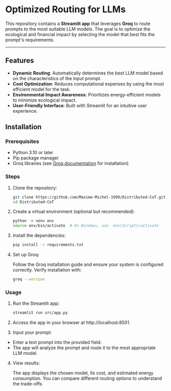 # Optimized Routing for LLMs

This repository contains a **Streamlit app** that leverages **Groq**  to route prompts to the most suitable LLM models. The goal is to optimize the ecological and financial impact by selecting the model that best fits the prompt's requirements.

---

## Features

- **Dynamic Routing**: Automatically determines the best LLM model based on the characteristics of the input prompt.
- **Cost Optimization**: Reduces computational expenses by using the most efficient model for the task.
- **Environmental Impact Awareness**: Prioritizes energy-efficient models to minimize ecological impact.
- **User-Friendly Interface**: Built with Streamlit for an intuitive user experience.


## Installation

### Prerequisites
- Python 3.10 or later
- Pip package manager
- Groq libraries (see [Groq documentation](https://groq.com/docs) for installation)

### Steps
1. Clone the repository:
   ```bash
   git clone https://github.com/Maxime-Michel-1999/Distributed-CoT.git
   cd Distributed-CoT
   ```


2. Create a virtual environment (optional but recommended):
    ```bash
    python -m venv env
    source env/bin/activate  # On Windows, use `env\Scripts\activate`
    ```

3. Install the dependencies:
    ```bash
    pip install -r requirements.txt
    ```

4. Set up Groq:

    Follow the Groq installation guide and ensure your system is configured correctly.
    Verify installation with:

    ```bash
    groq --version
    ```

### Usage

1. Run the Streamlit app:

    ```bash
    streamlit run src/app.py
    ```

2. Access the app in your browser at http://localhost:8501.

3. Input your prompt:

- Enter a text prompt into the provided field.
- The app will analyze the prompt and route it to the most appropriate LLM model.

4. View results:

    The app displays the chosen model, its cost, and estimated energy consumption.
    You can compare different routing options to understand the trade-offs.